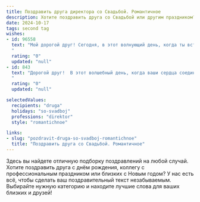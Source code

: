 ```yaml
---
title: Поздравить друга директора со Свадьбой. Романтичное
description: Хотите поздравить друга со Свадьбой или другим праздником? Наш ИИ создаст незабываемое поздравление, а вы обязательно выделитесь среди других.  
date: 2024-10-17
tags: second tag
wishes:
- id: 96558
  text: "Мой дорогой друг! Сегодня, в этот волнующий день, когда ты вступаешь в новый, прекрасный этап жизни, я хочу от всей души поздравить тебя и твою любимую!  Пусть ваша любовь, подобно крепкому замку, построенному из доверия и нежности, будет надёжной крепостью, защищающей вас от жизненных бурь.  Пусть каждый день вашей совместной жизни будет наполнен счастьем, нежностью и радостью, а директорский опыт поможет вам эффективно управлять семейным счастьем,  строя его мудро и с любовью.  Горько!
  "
  rating: "0"
  updated: "null"
- id: 843
  text: "Дорогой друг!  В этот волшебный день, когда ваши сердца соединились в единый ритм, прими самые искренние и теплые поздравления со Свадьбой! Пусть семейная жизнь, словно прекрасная мелодия, будет наполнена нотами любви, нежности и взаимопонимания.  Пусть каждый ваш день будет согрет теплом домашнего очага, а успех сопутствует вам во всех начинаниях, как в семье, так и на директорском поприще. Счастья вам и безграничной любви!
  "
  rating: "0"
  updated: "null"

selectedValues:
  recipients: "druga"
  holidays: "so-svadboj"
  professions: "direktor"
  style: "romantichnoe"

links:
- slug: "pozdravit-druga-so-svadboj-romantichnoe"
  title: "Поздравить друга со Свадьбой. Романтичное"
---
```


Здесь вы найдете отличную подборку поздравлений на любой случай.
Хотите поздравить друга с днём рождения, коллегу с профессиональным праздником или близких с Новым годом? У нас есть всё, чтобы сделать ваш поздравительный текст незабываемым. Выбирайте нужную категорию и находите лучшие слова для ваших близких и друзей!
